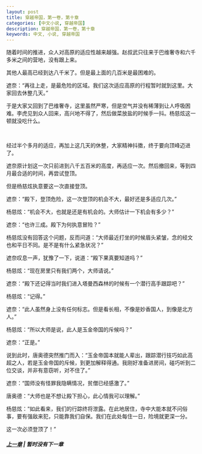 ```yaml
---
layout: post
title: 穿越帝国，第一卷，第十章
categories: [中文小说, 穿越帝国]
description: 穿越帝国，第一卷，第十章
keywords: 中文, 小说, 穿越帝国
---
```


随着时间的推进，众人对高原的适应性越来越强。赵叔武只往来于巴维奢寺和六千多米之间的营地，没有跟上来。

其他人最高已经到达八千米了。但是最上面的几百米是最困难的。

遮奈：“再往上走，是最危险的区域。我们这次适应高原的行程暂时就到这里。大家回去休整几天。”

于是大家又回到了巴维奢寺，这里虽然严寒，但是空气并没有稀薄到让人呼吸困难。李虎见到众人回来，高兴地不得了，然后做菜放盐的时候手一抖。杨慈炫这一顿就没吃什么。

<br/>

经过半个多月的适应，再加上这几天的休整，大家精神抖擞，终于要向顶峰迈进了。

遮奈原计划这一次只前进到八千五百米的高度，再适应一次。然后撤回来，等到四月最合适的时间，再尝试登顶。

但是杨慈炫执意要这一次直接登顶。

遮奈：“殿下，登顶危险，这一次登顶的机会不大，最好还是多适应几次。”

杨慈炫：“机会不大，也就是还是有机会的。大师估计一下机会有多少？”

遮奈：“也许三成。殿下为何执意冒险？”

杨慈炫没有回答这个问题，反而问道：“大师最近打坐的时候眉头紧皱，念的经文也和平日不同。是不是有什么紧急状况？”

遮奈叹息一声，犹豫了一下，说道：“殿下果真要知道吗？”

杨慈炫：“现在房里只有我们两个，大师请说。”

遮奈：“殿下还记得当时我们进入塔曼西森林的时候有一个潜行高手跟踪吧？”

杨慈炫：“记得。”

遮奈：“此人虽然身上没有任何标志。但是看长相，不像是妙香国人，到像是北方人。”

杨慈炫：“所以大师是说，此人是玉金帝国的斥候吗？”

遮奈：“正是。”

说到此时，唐奥德突然推门而入：“玉金帝国本就能人辈出，跟踪潜行技巧如此高超之人，若是玉金帝国的斥候，到更加解释得通。我刚好准备进房间，碰巧听到二位交谈，并非有意窃听，对不住了。”

遮奈：“国师没有怪罪我隐瞒情况，贫僧已经感激了。”

唐奥德：“大师也是不想让殿下担心，此心情我可以理解。”

杨慈炫：“如此看来，我们的行踪终将泄露。在此地居住，寺中大能本就不问俗事，要有强敌来犯，只能靠我们自保。我们在此处每住一日，险境就更深一分。

这一次必须登顶了！”

##### [上一章](/../../2020/03/10/TimeTravellerEmpire-1-9/) | 暂时没有下一章